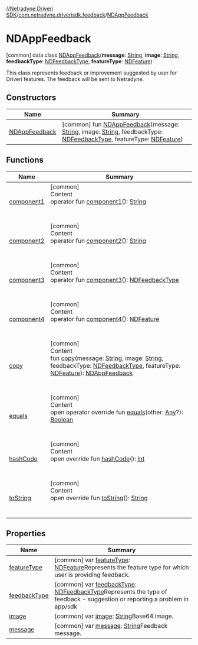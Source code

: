 //[Netradyne Driveri SDK](../../index.md)/[com.netradyne.driverisdk.feedback](../index.md)/[NDAppFeedback](index.md)



# NDAppFeedback  
 [common] data class [NDAppFeedback](index.md)(**message**: [String](https://kotlinlang.org/api/latest/jvm/stdlib/kotlin/-string/index.html), **image**: [String](https://kotlinlang.org/api/latest/jvm/stdlib/kotlin/-string/index.html), **feedbackType**: [NDFeedbackType](../-n-d-feedback-type/index.md), **featureType**: [NDFeature](../-n-d-feature/index.md))

This class represents feedback or improvement suggested by user for Driveri features. The feedback will be sent to Netradyne.

   


## Constructors  
  
|  Name|  Summary| 
|---|---|
| <a name="com.netradyne.driverisdk.feedback/NDAppFeedback/NDAppFeedback/#kotlin.String#kotlin.String#com.netradyne.driverisdk.feedback.NDFeedbackType#com.netradyne.driverisdk.feedback.NDFeature/PointingToDeclaration/"></a>[NDAppFeedback](-n-d-app-feedback.md)| <a name="com.netradyne.driverisdk.feedback/NDAppFeedback/NDAppFeedback/#kotlin.String#kotlin.String#com.netradyne.driverisdk.feedback.NDFeedbackType#com.netradyne.driverisdk.feedback.NDFeature/PointingToDeclaration/"></a> [common] fun [NDAppFeedback](-n-d-app-feedback.md)(message: [String](https://kotlinlang.org/api/latest/jvm/stdlib/kotlin/-string/index.html), image: [String](https://kotlinlang.org/api/latest/jvm/stdlib/kotlin/-string/index.html), feedbackType: [NDFeedbackType](../-n-d-feedback-type/index.md), featureType: [NDFeature](../-n-d-feature/index.md))   <br>


## Functions  
  
|  Name|  Summary| 
|---|---|
| <a name="com.netradyne.driverisdk.feedback/NDAppFeedback/component1/#/PointingToDeclaration/"></a>[component1](component1.md)| <a name="com.netradyne.driverisdk.feedback/NDAppFeedback/component1/#/PointingToDeclaration/"></a>[common]  <br>Content  <br>operator fun [component1](component1.md)(): [String](https://kotlinlang.org/api/latest/jvm/stdlib/kotlin/-string/index.html)  <br><br><br>
| <a name="com.netradyne.driverisdk.feedback/NDAppFeedback/component2/#/PointingToDeclaration/"></a>[component2](component2.md)| <a name="com.netradyne.driverisdk.feedback/NDAppFeedback/component2/#/PointingToDeclaration/"></a>[common]  <br>Content  <br>operator fun [component2](component2.md)(): [String](https://kotlinlang.org/api/latest/jvm/stdlib/kotlin/-string/index.html)  <br><br><br>
| <a name="com.netradyne.driverisdk.feedback/NDAppFeedback/component3/#/PointingToDeclaration/"></a>[component3](component3.md)| <a name="com.netradyne.driverisdk.feedback/NDAppFeedback/component3/#/PointingToDeclaration/"></a>[common]  <br>Content  <br>operator fun [component3](component3.md)(): [NDFeedbackType](../-n-d-feedback-type/index.md)  <br><br><br>
| <a name="com.netradyne.driverisdk.feedback/NDAppFeedback/component4/#/PointingToDeclaration/"></a>[component4](component4.md)| <a name="com.netradyne.driverisdk.feedback/NDAppFeedback/component4/#/PointingToDeclaration/"></a>[common]  <br>Content  <br>operator fun [component4](component4.md)(): [NDFeature](../-n-d-feature/index.md)  <br><br><br>
| <a name="com.netradyne.driverisdk.feedback/NDAppFeedback/copy/#kotlin.String#kotlin.String#com.netradyne.driverisdk.feedback.NDFeedbackType#com.netradyne.driverisdk.feedback.NDFeature/PointingToDeclaration/"></a>[copy](copy.md)| <a name="com.netradyne.driverisdk.feedback/NDAppFeedback/copy/#kotlin.String#kotlin.String#com.netradyne.driverisdk.feedback.NDFeedbackType#com.netradyne.driverisdk.feedback.NDFeature/PointingToDeclaration/"></a>[common]  <br>Content  <br>fun [copy](copy.md)(message: [String](https://kotlinlang.org/api/latest/jvm/stdlib/kotlin/-string/index.html), image: [String](https://kotlinlang.org/api/latest/jvm/stdlib/kotlin/-string/index.html), feedbackType: [NDFeedbackType](../-n-d-feedback-type/index.md), featureType: [NDFeature](../-n-d-feature/index.md)): [NDAppFeedback](index.md)  <br><br><br>
| <a name="kotlin/Any/equals/#kotlin.Any?/PointingToDeclaration/"></a>[equals](../../com.netradyne.driverisdk.video/-n-d-video-a-p-i/index.md#%5Bkotlin%2FAny%2Fequals%2F%23kotlin.Any%3F%2FPointingToDeclaration%2F%5D%2FFunctions%2F106651406)| <a name="kotlin/Any/equals/#kotlin.Any?/PointingToDeclaration/"></a>[common]  <br>Content  <br>open operator override fun [equals](../../com.netradyne.driverisdk.video/-n-d-video-a-p-i/index.md#%5Bkotlin%2FAny%2Fequals%2F%23kotlin.Any%3F%2FPointingToDeclaration%2F%5D%2FFunctions%2F106651406)(other: [Any](https://kotlinlang.org/api/latest/jvm/stdlib/kotlin/-any/index.html)?): [Boolean](https://kotlinlang.org/api/latest/jvm/stdlib/kotlin/-boolean/index.html)  <br><br><br>
| <a name="kotlin/Any/hashCode/#/PointingToDeclaration/"></a>[hashCode](../../com.netradyne.driverisdk.video/-n-d-video-a-p-i/index.md#%5Bkotlin%2FAny%2FhashCode%2F%23%2FPointingToDeclaration%2F%5D%2FFunctions%2F106651406)| <a name="kotlin/Any/hashCode/#/PointingToDeclaration/"></a>[common]  <br>Content  <br>open override fun [hashCode](../../com.netradyne.driverisdk.video/-n-d-video-a-p-i/index.md#%5Bkotlin%2FAny%2FhashCode%2F%23%2FPointingToDeclaration%2F%5D%2FFunctions%2F106651406)(): [Int](https://kotlinlang.org/api/latest/jvm/stdlib/kotlin/-int/index.html)  <br><br><br>
| <a name="kotlin/Any/toString/#/PointingToDeclaration/"></a>[toString](../../com.netradyne.driverisdk.video/-n-d-video-a-p-i/index.md#%5Bkotlin%2FAny%2FtoString%2F%23%2FPointingToDeclaration%2F%5D%2FFunctions%2F106651406)| <a name="kotlin/Any/toString/#/PointingToDeclaration/"></a>[common]  <br>Content  <br>open override fun [toString](../../com.netradyne.driverisdk.video/-n-d-video-a-p-i/index.md#%5Bkotlin%2FAny%2FtoString%2F%23%2FPointingToDeclaration%2F%5D%2FFunctions%2F106651406)(): [String](https://kotlinlang.org/api/latest/jvm/stdlib/kotlin/-string/index.html)  <br><br><br>


## Properties  
  
|  Name|  Summary| 
|---|---|
| <a name="com.netradyne.driverisdk.feedback/NDAppFeedback/featureType/#/PointingToDeclaration/"></a>[featureType](feature-type.md)| <a name="com.netradyne.driverisdk.feedback/NDAppFeedback/featureType/#/PointingToDeclaration/"></a> [common] var [featureType](feature-type.md): [NDFeature](../-n-d-feature/index.md)Represents the feature type for which user is providing feedback.   <br>
| <a name="com.netradyne.driverisdk.feedback/NDAppFeedback/feedbackType/#/PointingToDeclaration/"></a>[feedbackType](feedback-type.md)| <a name="com.netradyne.driverisdk.feedback/NDAppFeedback/feedbackType/#/PointingToDeclaration/"></a> [common] var [feedbackType](feedback-type.md): [NDFeedbackType](../-n-d-feedback-type/index.md)Represents the type of feedback - suggestion or reporting a problem in app/sdk   <br>
| <a name="com.netradyne.driverisdk.feedback/NDAppFeedback/image/#/PointingToDeclaration/"></a>[image](image.md)| <a name="com.netradyne.driverisdk.feedback/NDAppFeedback/image/#/PointingToDeclaration/"></a> [common] var [image](image.md): [String](https://kotlinlang.org/api/latest/jvm/stdlib/kotlin/-string/index.html)Base64 image.   <br>
| <a name="com.netradyne.driverisdk.feedback/NDAppFeedback/message/#/PointingToDeclaration/"></a>[message](message.md)| <a name="com.netradyne.driverisdk.feedback/NDAppFeedback/message/#/PointingToDeclaration/"></a> [common] var [message](message.md): [String](https://kotlinlang.org/api/latest/jvm/stdlib/kotlin/-string/index.html)Feedback message.   <br>

